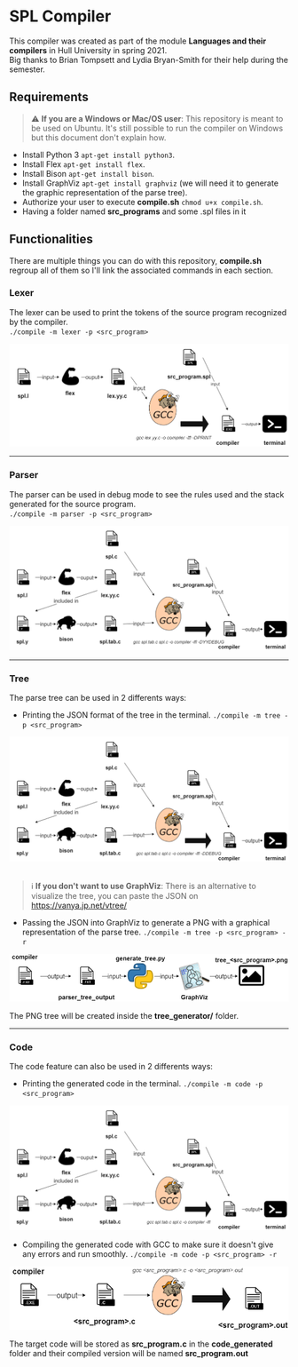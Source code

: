 # SPL Compiler

This compiler was created as part of the module **Languages and their compilers** in Hull University in spring 2021.  
Big thanks to Brian Tompsett and Lydia Bryan-Smith for their help during the semester.

## Requirements
> :warning: **If you are a Windows or Mac/OS user**: This repository is meant to be used on Ubuntu. It's still possible to run the compiler on Windows but this document don't explain how.

* Install Python 3 `apt-get install python3`.
* Install Flex `apt-get install flex`.
* Install Bison `apt-get install bison`.
* Install GraphViz `apt-get install graphviz` (we will need it to generate the graphic representation of the parse tree).
* Authorize your user to execute **compile.sh** `chmod u+x compile.sh`.
* Having a folder named **src_programs** and some .spl files in it

## Functionalities

There are multiple things you can do with this repository, **compile.sh** regroup all of them so I'll link the associated commands in each section.

### Lexer
The lexer can be used to print the tokens of the source program recognized by the compiler.  
`./compile -m lexer -p <src_program>`

![Lexer diagram](git_images/lexer.drawio.png?raw=true)

---
### Parser
The parser can be used in debug mode to see the rules used and the stack generated for the source program.  
`./compile -m parser -p <src_program>`

![Parser diagram](git_images/parser.drawio.png?raw=true)

---
### Tree
The parse tree can be used in 2 differents ways:
* Printing the JSON format of the tree in the terminal. `./compile -m tree -p <src_program>`  

![Tree diagram](git_images/tree.drawio.png?raw=true)
<br />
<br />
> :information_source: **If you don't want to use GraphViz**: There is an alternative to visualize the tree, you can paste the JSON on https://vanya.jp.net/vtree/

* Passing the JSON into GraphViz to generate a PNG with a graphical representation of the parse tree. `./compile -m tree -p <src_program> -r`  

![Tree diagram](git_images/tree_graph.drawio.png?raw=true)

The PNG tree will be created inside the **tree_generator/** folder.

---
### Code
The code feature can also be used in 2 differents ways:
* Printing the generated code in the terminal. `./compile -m code -p <src_program>`  

![Code diagram](git_images/code.drawio.png?raw=true)  

* Compiling the generated code with GCC to make sure it doesn't give any errors and run smoothly. `./compile -m code -p <src_program> -r`  

![Code diagram](git_images/code_compile.drawio.png?raw=true)  

The target code will be stored as **src_program.c** in the **code_generated** folder and their compiled version will be named **src_program.out**
